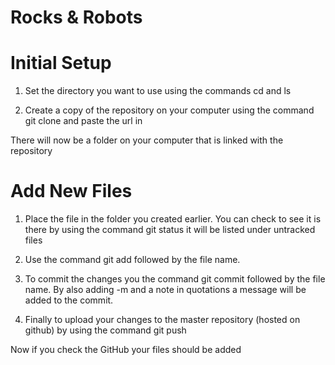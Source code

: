 Rocks & Robots
============

Initial Setup
============
1. Set the directory you want to use using the commands cd and ls

2. Create a copy of the repository on your computer using the command git clone and paste the url in 

There will now be a folder on your computer that is linked with the repository

Add New Files
============
1. Place the file in the folder you created earlier. You can check to see it is there by using the command git status it will be listed under untracked files

2. Use the command git add followed by the file name.

3. To commit the changes you the command git commit followed by the file name. By also adding -m and a note in quotations a message will be added to the commit.


4. Finally to upload your changes to the master repository (hosted on github) by using the command git push

Now if you check the GitHub your files should be added
